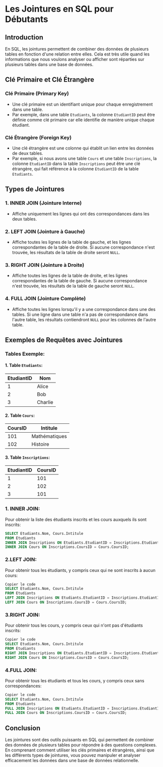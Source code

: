 # Les Jointures en SQL pour Débutants

## Introduction

En SQL, les jointures permettent de combiner des données de plusieurs tables en fonction d'une relation entre elles. Cela est très utile quand les informations que nous voulons analyser ou afficher sont réparties sur plusieurs tables dans une base de données.

## Clé Primaire et Clé Étrangère

### Clé Primaire (Primary Key)
- Une clé primaire est un identifiant unique pour chaque enregistrement dans une table.
- Par exemple, dans une table `Etudiants`, la colonne `EtudiantID` peut être définie comme clé primaire car elle identifie de manière unique chaque étudiant.

### Clé Étrangère (Foreign Key)
- Une clé étrangère est une colonne qui établit un lien entre les données de deux tables.
- Par exemple, si nous avons une table `Cours` et une table `Inscriptions`, la colonne `EtudiantID` dans la table `Inscriptions` peut être une clé étrangère, qui fait référence à la colonne `EtudiantID` de la table `Etudiants`.

## Types de Jointures

### 1. INNER JOIN (Jointure Interne)
- Affiche uniquement les lignes qui ont des correspondances dans les deux tables.

### 2. LEFT JOIN (Jointure à Gauche)
- Affiche toutes les lignes de la table de gauche, et les lignes correspondantes de la table de droite. Si aucune correspondance n'est trouvée, les résultats de la table de droite seront `NULL`.

### 3. RIGHT JOIN (Jointure à Droite)
- Affiche toutes les lignes de la table de droite, et les lignes correspondantes de la table de gauche. Si aucune correspondance n'est trouvée, les résultats de la table de gauche seront `NULL`.

### 4. FULL JOIN (Jointure Complète)
- Affiche toutes les lignes lorsqu'il y a une correspondance dans une des tables. Si une ligne dans une table n'a pas de correspondance dans l'autre table, les résultats contiendront `NULL` pour les colonnes de l'autre table.

## Exemples de Requêtes avec Jointures

### Tables Exemple:

#### 1. Table `Etudiants`:
| EtudiantID | Nom     |
|------------|---------|
| 1          | Alice   |
| 2          | Bob     |
| 3          | Charlie |

#### 2. Table `Cours`:
| CoursID | Intitule      |
|---------|---------------|
| 101     | Mathématiques |
| 102     | Histoire      |

#### 3. Table `Inscriptions`:
| EtudiantID | CoursID |
|------------|---------|
| 1          | 101     |
| 2          | 102     |
| 3          | 101     |

### 1. INNER JOIN:

Pour obtenir la liste des étudiants inscrits et les cours auxquels ils sont inscrits:
```sql
SELECT Etudiants.Nom, Cours.Intitule
FROM Etudiants
INNER JOIN Inscriptions ON Etudiants.EtudiantID = Inscriptions.EtudiantID
INNER JOIN Cours ON Inscriptions.CoursID = Cours.CoursID;
```

### 2.LEFT JOIN:
Pour obtenir tous les étudiants, y compris ceux qui ne sont inscrits à aucun cours:

```sql
Copier le code
SELECT Etudiants.Nom, Cours.Intitule
FROM Etudiants
LEFT JOIN Inscriptions ON Etudiants.EtudiantID = Inscriptions.EtudiantID
LEFT JOIN Cours ON Inscriptions.CoursID = Cours.CoursID;
```

### 3.RIGHT JOIN:
Pour obtenir tous les cours, y compris ceux qui n'ont pas d'étudiants inscrits:

```sql
Copier le code
SELECT Etudiants.Nom, Cours.Intitule
FROM Etudiants
RIGHT JOIN Inscriptions ON Etudiants.EtudiantID = Inscriptions.EtudiantID
RIGHT JOIN Cours ON Inscriptions.CoursID = Cours.CoursID;
```

### 4.FULL JOIN:
Pour obtenir tous les étudiants et tous les cours, y compris ceux sans correspondances:

```sql
Copier le code
SELECT Etudiants.Nom, Cours.Intitule
FROM Etudiants
FULL JOIN Inscriptions ON Etudiants.EtudiantID = Inscriptions.EtudiantID
FULL JOIN Cours ON Inscriptions.CoursID = Cours.CoursID;
```

## Conclusion

Les jointures sont des outils puissants en SQL qui permettent de combiner des données de plusieurs tables pour répondre à des questions complexes. En comprenant comment utiliser les clés primaires et étrangères, ainsi que les différents types de jointures, vous pouvez manipuler et analyser efficacement les données dans une base de données relationnelle.
